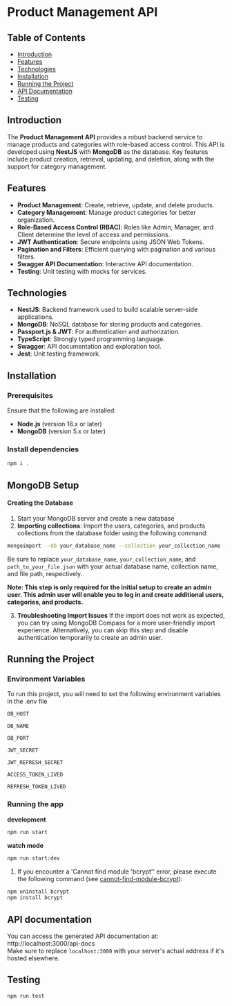# Product Management API

## Table of Contents
- [Introduction](#introduction)
- [Features](#features)
- [Technologies](#technologies)
- [Installation](#installation)
- [Running the Project](#running-the-project)
- [API Documentation](#api-documentation)
- [Testing](#testing)

## Introduction
The **Product Management API** provides a robust backend service to manage products and categories with role-based access control. This API is developed using **NestJS** with **MongoDB** as the database. Key features include product creation, retrieval, updating, and deletion, along with the support for category management.

## Features
- **Product Management**: Create, retrieve, update, and delete products.
- **Category Management**: Manage product categories for better organization.
- **Role-Based Access Control (RBAC)**: Roles like Admin, Manager, and Client determine the level of access and permissions.
- **JWT Authentication**: Secure endpoints using JSON Web Tokens.
- **Pagination and Filters**: Efficient querying with pagination and various filters.
- **Swagger API Documentation**: Interactive API documentation.
- **Testing**: Unit testing with mocks for services.

## Technologies
- **NestJS**: Backend framework used to build scalable server-side applications.
- **MongoDB**: NoSQL database for storing products and categories.
- **Passport.js & JWT**: For authentication and authorization.
- **TypeScript**: Strongly typed programming language.
- **Swagger**: API documentation and exploration tool.
- **Jest**: Unit testing framework.

## Installation

### Prerequisites
Ensure that the following are installed:
- **Node.js** (version 18.x or later)
- **MongoDB** (version 5.x or later)

### Install dependencies
```bash
npm i .
```
## MongoDB Setup
#### **Creating the Database**
1. Start your MongoDB server and create a new database
2. **Importing collections**: 
Import the users, categories, and products collections from the database folder using the following command:
```bash
mongoimport --db your_database_name --collection your_collection_name --file path_to_your_file.json --jsonArray
```
Be sure to replace `your_database_name`, `your_collection_name`, and `path_to_your_file.json` with your actual database name, collection name, and file path, respectively.

  **Note: This step is only required for the initial setup to create an admin user. This admin user will enable you to log in and create additional users, categories, and products.**

3. **Troubleshooting Import Issues**
If the import does not work as expected, you can try using MongoDB Compass for a more user-friendly import experience. Alternatively, you can skip this step and disable authentication temporarily to create an admin user.

## Running the Project
### Environment Variables
To run this project, you will need to set the following environment variables in the .env file

`DB_HOST`

`DB_NAME`

`DB_PORT`

`JWT_SECRET`

`JWT_REFRESH_SECRET`

`ACCESS_TOKEN_LIVED`

`REFRESH_TOKEN_LIVED`

### Running the app
**development**
```bash
npm run start
```
**watch mode**
```bash
npm run start:dev
```

1. If you encounter a 'Cannot find module 'bcrypt'' error, please execute the following command (see [cannot-find-module-bcrypt](https://stackoverflow.com/questions/34546272/cannot-find-module-bcrypt)):
```bash
npm uninstall bcrypt
npm install bcrypt
```

## API documentation
You can access the generated API documentation at:
http://localhost:3000/api-docs
<br>
Make sure to replace `localhost:3000` with your server's actual address if it's hosted elsewhere.

## Testing
```bash
npm run test
```
